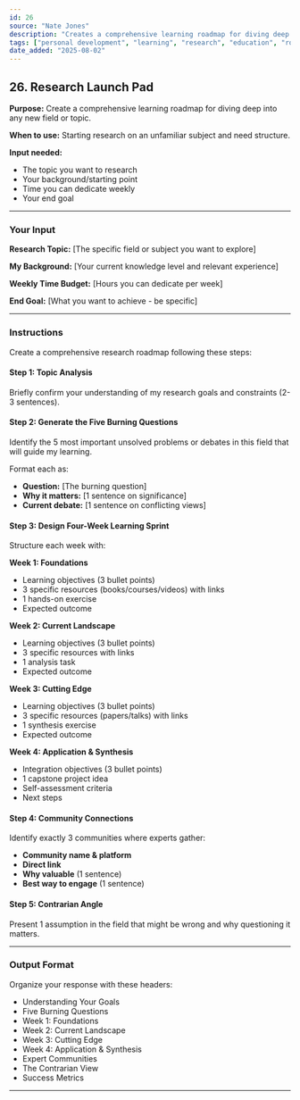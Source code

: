 ```yaml
---
id: 26
source: "Nate Jones"
description: "Creates a comprehensive learning roadmap for diving deep into any new field or topic."
tags: ["personal development", "learning", "research", "education", "roadmap"]
date_added: "2025-08-02"
---
```


## 26\. Research Launch Pad

**Purpose:** Create a comprehensive learning roadmap for diving deep into any new field or topic.

**When to use:** Starting research on an unfamiliar subject and need structure.

**Input needed:**

* The topic you want to research  
* Your background/starting point  
* Time you can dedicate weekly  
* Your end goal

---

### **Your Input**

**Research Topic:** \[The specific field or subject you want to explore\]

**My Background:** \[Your current knowledge level and relevant experience\]

**Weekly Time Budget:** \[Hours you can dedicate per week\]

**End Goal:** \[What you want to achieve \- be specific\]

---

### **Instructions**

Create a comprehensive research roadmap following these steps:

#### **Step 1: Topic Analysis**

Briefly confirm your understanding of my research goals and constraints (2-3 sentences).

#### **Step 2: Generate the Five Burning Questions**

Identify the 5 most important unsolved problems or debates in this field that will guide my learning.

Format each as:

* **Question:** \[The burning question\]  
* **Why it matters:** \[1 sentence on significance\]  
* **Current debate:** \[1 sentence on conflicting views\]

#### **Step 3: Design Four-Week Learning Sprint**

Structure each week with:

**Week 1: Foundations**

* Learning objectives (3 bullet points)  
* 3 specific resources (books/courses/videos) with links  
* 1 hands-on exercise  
* Expected outcome

**Week 2: Current Landscape**

* Learning objectives (3 bullet points)  
* 3 specific resources with links  
* 1 analysis task  
* Expected outcome

**Week 3: Cutting Edge**

* Learning objectives (3 bullet points)  
* 3 specific resources (papers/talks) with links  
* 1 synthesis exercise  
* Expected outcome

**Week 4: Application & Synthesis**

* Integration objectives (3 bullet points)  
* 1 capstone project idea  
* Self-assessment criteria  
* Next steps

#### **Step 4: Community Connections**

Identify exactly 3 communities where experts gather:

* **Community name & platform**  
* **Direct link**  
* **Why valuable** (1 sentence)  
* **Best way to engage** (1 sentence)

#### **Step 5: Contrarian Angle**

Present 1 assumption in the field that might be wrong and why questioning it matters.

---

### **Output Format**

Organize your response with these headers:

* Understanding Your Goals  
* Five Burning Questions  
* Week 1: Foundations  
* Week 2: Current Landscape  
* Week 3: Cutting Edge  
* Week 4: Application & Synthesis  
* Expert Communities  
* The Contrarian View  
* Success Metrics

---